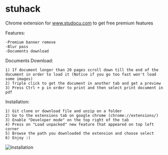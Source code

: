 # stuhack
Chrome extension for www.studocu.com to get free premium features

  Features:
  
    -Premium banner remove
    -Blur pass
    -Documents download
    
    
    
  Documents Download:
  
    1) If document longer than 20 pages scroll down till the end of the document in order to load it (Notice if you go too fast won't load some images)
    2) Triple click to get the document in another tab and get a preview
    3) Press Ctrl + p in order to print and then select print document in pdf 



  Installation:
    
    1) Git clone or download file and unzip on a folder 
    2) Go to the extensions tab on google chrome (chrome://extensions/)
    3) Enable "Developer mode" on the top right of the tab
    4) Press on "Load unpacked" new feature that appeared on top left corner
    5) Browse the path you downloaded the extension and choose select
    6) Enjoy :)
   
  ![Installation](https://user-images.githubusercontent.com/67743899/149144506-714a84a0-cd10-4155-91fe-20c39753b578.jpg)
